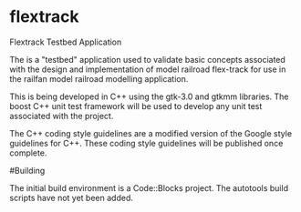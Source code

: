 # flextrack
Flextrack Testbed Application 

The is a "testbed" application used to validate basic concepts associated with the design and implementation 
of model railroad flex-track for use in the railfan model railroad modelling application. 

This is being developed in C++ using the gtk-3.0 and gtkmm libraries. The boost C++ unit test framework will be used
to develop any unit test associated with the project.

The C++ coding style guidelines are a modified version of the Google style guidelines for C++. These coding style 
guidelines will be published once complete.

#Building

The initial build environment is a Code::Blocks project. The autotools build scripts have not yet been added.
